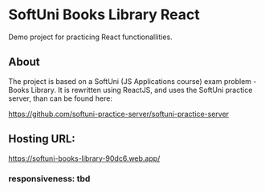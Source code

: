 # SoftUni Books Library React 

Demo project for practicing React functionallities.

## About

The project is based on a SoftUni (JS Applications course) exam problem - Books Library. It is rewritten using ReactJS, and uses the SoftUni practice server, than can be found here:

https://github.com/softuni-practice-server/softuni-practice-server 

## Hosting URL: 

https://softuni-books-library-90dc6.web.app/

### responsiveness: tbd
